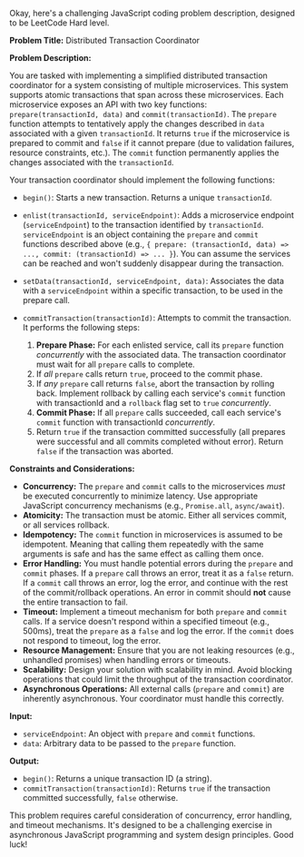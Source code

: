 Okay, here's a challenging JavaScript coding problem description, designed to be LeetCode Hard level.

**Problem Title:** Distributed Transaction Coordinator

**Problem Description:**

You are tasked with implementing a simplified distributed transaction coordinator for a system consisting of multiple microservices. This system supports atomic transactions that span across these microservices.  Each microservice exposes an API with two key functions: `prepare(transactionId, data)` and `commit(transactionId)`. The `prepare` function attempts to tentatively apply the changes described in `data` associated with a given `transactionId`.  It returns `true` if the microservice is prepared to commit and `false` if it cannot prepare (due to validation failures, resource constraints, etc.).  The `commit` function permanently applies the changes associated with the `transactionId`.

Your transaction coordinator should implement the following functions:

*   `begin()`: Starts a new transaction. Returns a unique `transactionId`.
*   `enlist(transactionId, serviceEndpoint)`:  Adds a microservice endpoint (`serviceEndpoint`) to the transaction identified by `transactionId`.  `serviceEndpoint` is an object containing the `prepare` and `commit` functions described above (e.g., `{ prepare: (transactionId, data) => ..., commit: (transactionId) => ... }`). You can assume the services can be reached and won't suddenly disappear during the transaction.
*   `setData(transactionId, serviceEndpoint, data)`: Associates the data with a `serviceEndpoint` within a specific transaction, to be used in the prepare call.
*   `commitTransaction(transactionId)`: Attempts to commit the transaction. It performs the following steps:

    1.  **Prepare Phase:** For each enlisted service, call its `prepare` function *concurrently* with the associated data.  The transaction coordinator must wait for all `prepare` calls to complete.
    2.  If *all* `prepare` calls return `true`, proceed to the commit phase.
    3.  If *any* `prepare` call returns `false`, abort the transaction by rolling back. Implement rollback by calling each service's `commit` function with transactionId and a `rollback` flag set to `true` *concurrently*.
    4.  **Commit Phase:** If all `prepare` calls succeeded, call each service's `commit` function with transactionId *concurrently*.
    5.  Return `true` if the transaction committed successfully (all prepares were successful and all commits completed without error). Return `false` if the transaction was aborted.

**Constraints and Considerations:**

*   **Concurrency:** The `prepare` and `commit` calls to the microservices *must* be executed concurrently to minimize latency. Use appropriate JavaScript concurrency mechanisms (e.g., `Promise.all`, `async/await`).
*   **Atomicity:** The transaction must be atomic. Either all services commit, or all services rollback.
*   **Idempotency:**  The `commit` function in microservices is assumed to be idempotent. Meaning that calling them repeatedly with the same arguments is safe and has the same effect as calling them once.
*   **Error Handling:**  You must handle potential errors during the `prepare` and `commit` phases.  If a `prepare` call throws an error, treat it as a `false` return. If a `commit` call throws an error, log the error, and continue with the rest of the commit/rollback operations. An error in commit should **not** cause the entire transaction to fail.
*   **Timeout:** Implement a timeout mechanism for both `prepare` and `commit` calls. If a service doesn't respond within a specified timeout (e.g., 500ms), treat the `prepare` as a `false` and log the error. If the `commit` does not respond to timeout, log the error.
*   **Resource Management:**  Ensure that you are not leaking resources (e.g., unhandled promises) when handling errors or timeouts.
*   **Scalability:** Design your solution with scalability in mind.  Avoid blocking operations that could limit the throughput of the transaction coordinator.
*   **Asynchronous Operations:** All external calls (`prepare` and `commit`) are inherently asynchronous. Your coordinator must handle this correctly.

**Input:**

*   `serviceEndpoint`: An object with `prepare` and `commit` functions.
*   `data`: Arbitrary data to be passed to the `prepare` function.

**Output:**

*   `begin()`: Returns a unique transaction ID (a string).
*   `commitTransaction(transactionId)`: Returns `true` if the transaction committed successfully, `false` otherwise.

This problem requires careful consideration of concurrency, error handling, and timeout mechanisms. It's designed to be a challenging exercise in asynchronous JavaScript programming and system design principles. Good luck!
